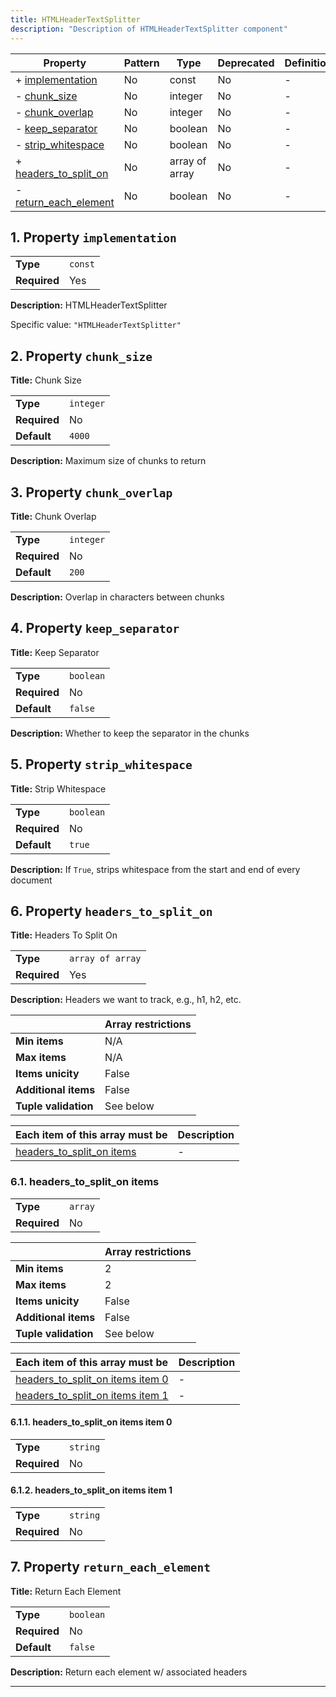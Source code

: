 ```yaml
---
title: HTMLHeaderTextSplitter
description: "Description of HTMLHeaderTextSplitter component"
---
```


| Property                                       | Pattern | Type           | Deprecated | Definition | Title/Description      |
| ---------------------------------------------- | ------- | -------------- | ---------- | ---------- | ---------------------- |
| + [implementation](#implementation )           | No      | const          | No         | -          | HTMLHeaderTextSplitter |
| - [chunk_size](#chunk_size )                   | No      | integer        | No         | -          | Chunk Size             |
| - [chunk_overlap](#chunk_overlap )             | No      | integer        | No         | -          | Chunk Overlap          |
| - [keep_separator](#keep_separator )           | No      | boolean        | No         | -          | Keep Separator         |
| - [strip_whitespace](#strip_whitespace )       | No      | boolean        | No         | -          | Strip Whitespace       |
| + [headers_to_split_on](#headers_to_split_on ) | No      | array of array | No         | -          | Headers To Split On    |
| - [return_each_element](#return_each_element ) | No      | boolean        | No         | -          | Return Each Element    |

## <a name="implementation"></a>1. Property `implementation`

|              |         |
| ------------ | ------- |
| **Type**     | `const` |
| **Required** | Yes     |

**Description:** HTMLHeaderTextSplitter

Specific value: `"HTMLHeaderTextSplitter"`

## <a name="chunk_size"></a>2. Property `chunk_size`

**Title:** Chunk Size

|              |           |
| ------------ | --------- |
| **Type**     | `integer` |
| **Required** | No        |
| **Default**  | `4000`    |

**Description:** Maximum size of chunks to return

## <a name="chunk_overlap"></a>3. Property `chunk_overlap`

**Title:** Chunk Overlap

|              |           |
| ------------ | --------- |
| **Type**     | `integer` |
| **Required** | No        |
| **Default**  | `200`     |

**Description:** Overlap in characters between chunks

## <a name="keep_separator"></a>4. Property `keep_separator`

**Title:** Keep Separator

|              |           |
| ------------ | --------- |
| **Type**     | `boolean` |
| **Required** | No        |
| **Default**  | `false`   |

**Description:** Whether to keep the separator in the chunks

## <a name="strip_whitespace"></a>5. Property `strip_whitespace`

**Title:** Strip Whitespace

|              |           |
| ------------ | --------- |
| **Type**     | `boolean` |
| **Required** | No        |
| **Default**  | `true`    |

**Description:** If `True`, strips whitespace from the start and end of every document

## <a name="headers_to_split_on"></a>6. Property `headers_to_split_on`

**Title:** Headers To Split On

|              |                  |
| ------------ | ---------------- |
| **Type**     | `array of array` |
| **Required** | Yes              |

**Description:** Headers we want to track, e.g., h1, h2, etc.

|                      | Array restrictions |
| -------------------- | ------------------ |
| **Min items**        | N/A                |
| **Max items**        | N/A                |
| **Items unicity**    | False              |
| **Additional items** | False              |
| **Tuple validation** | See below          |

| Each item of this array must be                         | Description |
| ------------------------------------------------------- | ----------- |
| [headers_to_split_on items](#headers_to_split_on_items) | -           |

### <a name="autogenerated_heading_2"></a>6.1. headers_to_split_on items

|              |         |
| ------------ | ------- |
| **Type**     | `array` |
| **Required** | No      |

|                      | Array restrictions |
| -------------------- | ------------------ |
| **Min items**        | 2                  |
| **Max items**        | 2                  |
| **Items unicity**    | False              |
| **Additional items** | False              |
| **Tuple validation** | See below          |

| Each item of this array must be                                         | Description |
| ----------------------------------------------------------------------- | ----------- |
| [headers_to_split_on items item 0](#headers_to_split_on_items_items_i0) | -           |
| [headers_to_split_on items item 1](#headers_to_split_on_items_items_i1) | -           |

#### <a name="autogenerated_heading_3"></a>6.1.1. headers_to_split_on items item 0

|              |          |
| ------------ | -------- |
| **Type**     | `string` |
| **Required** | No       |

#### <a name="autogenerated_heading_4"></a>6.1.2. headers_to_split_on items item 1

|              |          |
| ------------ | -------- |
| **Type**     | `string` |
| **Required** | No       |

## <a name="return_each_element"></a>7. Property `return_each_element`

**Title:** Return Each Element

|              |           |
| ------------ | --------- |
| **Type**     | `boolean` |
| **Required** | No        |
| **Default**  | `false`   |

**Description:** Return each element w/ associated headers

----------------------------------------------------------------------------------------------------------------------------
